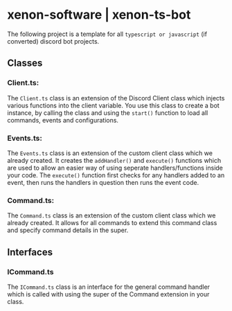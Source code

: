 # xenon-software | xenon-ts-bot
The following project is a template for all `typescript or javascript` (if converted) discord bot projects.

## Classes

### Client.ts:
The `Client.ts` class is an extension of the Discord Client class which injects various functions into the client variable. You use this class to create a bot instance, by calling the class and using the `start()` function to load all commands, events and configurations.

### Events.ts:
The `Events.ts` class is an extension of the custom client class which we already created. It creates the `addHandler()` and `execute()` functions which are used to allow an easier way of using seperate handlers/functions inside your code. The `execute()` function first checks for any handlers added to an event, then runs the handlers in question then runs the event code.

### Command.ts:
The `Command.ts` class is an extension of the custom client class which we already created. It allows for all commands to extend this command class and specify command details in the super.

## Interfaces

### ICommand.ts
The `ICommand.ts` class is an interface for the general command handler which is called with using the super of the Command extension in your class.
